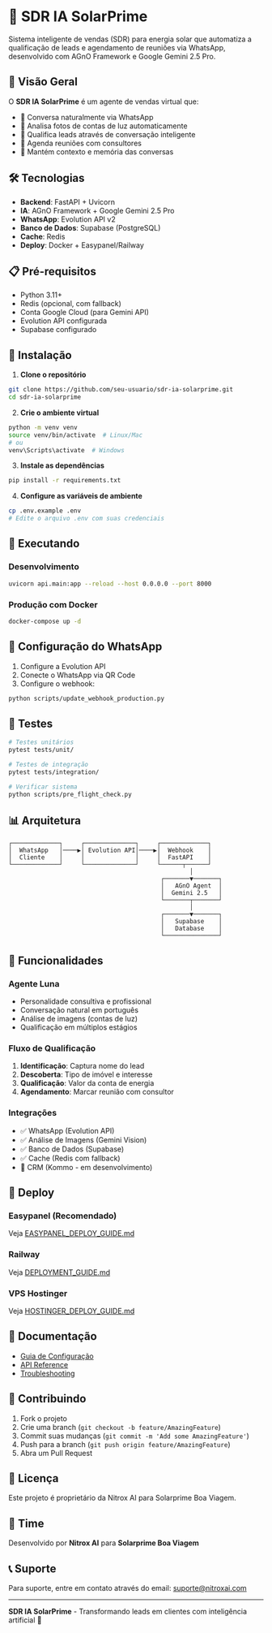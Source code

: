 # 🤖 SDR IA SolarPrime

Sistema inteligente de vendas (SDR) para energia solar que automatiza a qualificação de leads e agendamento de reuniões via WhatsApp, desenvolvido com AGnO Framework e Google Gemini 2.5 Pro.

## 🚀 Visão Geral

O **SDR IA SolarPrime** é um agente de vendas virtual que:
- 💬 Conversa naturalmente via WhatsApp
- 📸 Analisa fotos de contas de luz automaticamente
- 🎯 Qualifica leads através de conversação inteligente
- 📅 Agenda reuniões com consultores
- 🧠 Mantém contexto e memória das conversas

## 🛠️ Tecnologias

- **Backend**: FastAPI + Uvicorn
- **IA**: AGnO Framework + Google Gemini 2.5 Pro
- **WhatsApp**: Evolution API v2
- **Banco de Dados**: Supabase (PostgreSQL)
- **Cache**: Redis
- **Deploy**: Docker + Easypanel/Railway

## 📋 Pré-requisitos

- Python 3.11+
- Redis (opcional, com fallback)
- Conta Google Cloud (para Gemini API)
- Evolution API configurada
- Supabase configurado

## 🔧 Instalação

1. **Clone o repositório**
```bash
git clone https://github.com/seu-usuario/sdr-ia-solarprime.git
cd sdr-ia-solarprime
```

2. **Crie o ambiente virtual**
```bash
python -m venv venv
source venv/bin/activate  # Linux/Mac
# ou
venv\Scripts\activate  # Windows
```

3. **Instale as dependências**
```bash
pip install -r requirements.txt
```

4. **Configure as variáveis de ambiente**
```bash
cp .env.example .env
# Edite o arquivo .env com suas credenciais
```

## 🚀 Executando

### Desenvolvimento
```bash
uvicorn api.main:app --reload --host 0.0.0.0 --port 8000
```

### Produção com Docker
```bash
docker-compose up -d
```

## 📱 Configuração do WhatsApp

1. Configure a Evolution API
2. Conecte o WhatsApp via QR Code
3. Configure o webhook:
```bash
python scripts/update_webhook_production.py
```

## 🧪 Testes

```bash
# Testes unitários
pytest tests/unit/

# Testes de integração
pytest tests/integration/

# Verificar sistema
python scripts/pre_flight_check.py
```

## 📊 Arquitetura

```
┌─────────────┐     ┌──────────────┐     ┌─────────────┐
│  WhatsApp   │────▶│ Evolution API│────▶│  Webhook    │
│  Cliente    │     │              │     │  FastAPI    │
└─────────────┘     └──────────────┘     └──────┬──────┘
                                                  │
                                          ┌───────▼───────┐
                                          │   AGnO Agent  │
                                          │  Gemini 2.5   │
                                          └───────┬───────┘
                                                  │
                                          ┌───────▼───────┐
                                          │   Supabase    │
                                          │   Database    │
                                          └───────────────┘
```

## 🌟 Funcionalidades

### Agente Luna
- Personalidade consultiva e profissional
- Conversação natural em português
- Análise de imagens (contas de luz)
- Qualificação em múltiplos estágios

### Fluxo de Qualificação
1. **Identificação**: Captura nome do lead
2. **Descoberta**: Tipo de imóvel e interesse
3. **Qualificação**: Valor da conta de energia
4. **Agendamento**: Marcar reunião com consultor

### Integrações
- ✅ WhatsApp (Evolution API)
- ✅ Análise de Imagens (Gemini Vision)
- ✅ Banco de Dados (Supabase)
- ✅ Cache (Redis com fallback)
- 🔄 CRM (Kommo - em desenvolvimento)

## 🚀 Deploy

### Easypanel (Recomendado)
Veja [EASYPANEL_DEPLOY_GUIDE.md](EASYPANEL_DEPLOY_GUIDE.md)

### Railway
Veja [DEPLOYMENT_GUIDE.md](DEPLOYMENT_GUIDE.md)

### VPS Hostinger
Veja [HOSTINGER_DEPLOY_GUIDE.md](HOSTINGER_DEPLOY_GUIDE.md)

## 📝 Documentação

- [Guia de Configuração](docs/configuration.md)
- [API Reference](docs/api.md)
- [Troubleshooting](docs/troubleshooting.md)

## 🤝 Contribuindo

1. Fork o projeto
2. Crie uma branch (`git checkout -b feature/AmazingFeature`)
3. Commit suas mudanças (`git commit -m 'Add some AmazingFeature'`)
4. Push para a branch (`git push origin feature/AmazingFeature`)
5. Abra um Pull Request

## 📄 Licença

Este projeto é proprietário da Nitrox AI para Solarprime Boa Viagem.

## 👥 Time

Desenvolvido por **Nitrox AI** para **Solarprime Boa Viagem**

## 📞 Suporte

Para suporte, entre em contato através do email: suporte@nitroxai.com

---

**SDR IA SolarPrime** - Transformando leads em clientes com inteligência artificial 🚀
